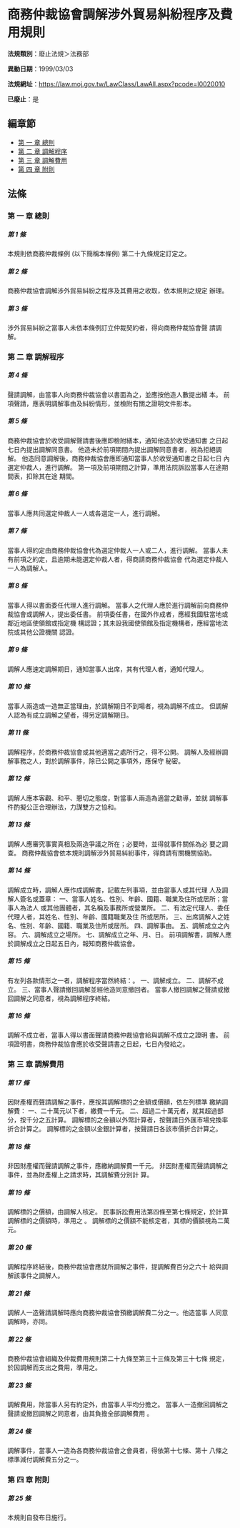 # 商務仲裁協會調解涉外貿易糾紛程序及費用規則

**法規類別**：廢止法規＞法務部

**異動日期**：1999/03/03  

**法規網址**：https://law.moj.gov.tw/LawClass/LawAll.aspx?pcode=I0020010

**已廢止**：是


## 編章節
* [第 一 章 總則](#第-一-章-總則)
* [第 二 章 調解程序](#第-二-章-調解程序)
* [第 三 章 調解費用](#第-三-章-調解費用)
* [第 四 章 附則](#第-四-章-附則)
## 法條
### 第 一 章 總則

##### 第 1 條
本規則依商務仲裁條例 (以下簡稱本條例) 第二十九條規定訂定之。

##### 第 2 條
商務仲裁協會調解涉外貿易糾紛之程序及其費用之收取，依本規則之規定
辦理。

##### 第 3 條
涉外貿易糾紛之當事人未依本條例訂立仲裁契約者，得向商務仲裁協會聲
請調解。

### 第 二 章 調解程序

##### 第 4 條
聲請調解，由當事人向商務仲裁協會以書面為之，並應按他造人數提出繕
本。
前項聲請，應表明調解事由及糾紛情形，並檢附有關之證明文件影本。

##### 第 5 條
商務仲裁協會於收受調解聲請書後應即檢附繕本，通知他造於收受通知書
之日起七日內提出調解同意書。
他造未於前項期間內提出調解同意書者，視為拒絕調解。
他造同意調解後，商務仲裁協會應即通知當事人於收受通知書之日起七日
內選定仲裁人，進行調解。
第一項及前項期間之計算，準用法院訴訟當事人在途期間表，扣除其在途
期間。

##### 第 6 條
當事人應共同選定仲裁人一人或各選定一人，進行調解。

##### 第 7 條
當事人得約定由商務仲裁協會代為選定仲裁人一人或二人，進行調解。
當事人未有前項之約定，且逾期未能選定仲裁人者，得商請商務仲裁協會
代為選定仲裁人一人為調解人。

##### 第 8 條
當事人得以書面委任代理人進行調解。
當事人之代理人應於進行調解前向商務仲裁協會或調解人，提出委任書。
前項委任書，在國外作成者，應經我國駐當地或鄰近地區使領館或指定機
構認證；其未設我國使領館及指定機構者，應經當地法院或其他公證機關
認證。

##### 第 9 條
調解人應速定調解期日，通知當事人出席，其有代理人者，通知代理人。

##### 第 10 條
當事人兩造或一造無正當理由，於調解期日不到場者，視為調解不成立。
但調解人認為有成立調解之望者，得另定調解期日。

##### 第 11 條
調解程序，於商務仲裁協會或其他適當之處所行之，得不公開。
調解人及經辦調解事務之人，對於調解事件，除已公開之事項外，應保守
秘密。

##### 第 12 條
調解人應本客觀、和平、懇切之態度，對當事人兩造為適當之勸導，並就
調解事件酌擬公正合理辦法，力謀雙方之協和。

##### 第 13 條
調解人應審究事實真相及兩造爭議之所在；必要時，並得就事件關係為必
要之調查。
商務仲裁協會依本規則調解涉外貿易糾紛事件，得商請有關機關協助。

##### 第 14 條
調解成立時，調解人應作成調解書，記載左列事項，並由當事人或其代理
人及調解人簽名或蓋章：
一、當事人姓名、性別、年齡、國籍、職業及住所或居所；當事人為法人
    或其他團體者，其名稱及事務所或營業所。
二、有法定代理人、委任代理人者，其姓名、性別、年齡、國籍職業及住
    所或居所。
三、出席調解人之姓名、性別、年齡、國籍、職業及住所或居所。
四、調解事由。
五、調解成立之內容。
六、調解成立之場所。
七、調解成立之年、月、日。
前項調解書，調解人應於調解成立之日起五日內，報知商務仲裁協會。


##### 第 15 條
有左列各款情形之一者，調解程序當然終結：。
一、調解成立。
二、調解不成立。
三、當事人聲請撤回調解並經他造同意撤回者。
當事人撤回調解之聲請或撤回調解之同意者，視為調解程序終結。


##### 第 16 條
調解不成立者，當事人得以書面聲請商務仲裁協會給與調解不成立之證明
書。
前項證明書，商務仲裁協會應於收受聲請書之日起，七日內發給之。

### 第 三 章 調解費用

##### 第 17 條
因財產權而聲請調解之事件，應按其調解標的之金額或價額，依左列標準
繳納調解費：
一、二十萬元以下者，繳費一千元。
二、超過二十萬元者，就其超過部分，按千分之五計算。
調解標的之金額以外幣計算者，按聲請日外匯市場兌換率折合計算之。
調解標的之金額以金銀計算者，按聲請日各該市價折合計算之。


##### 第 18 條
非因財產權而聲請調解之事件，應繳納調解費一千元。
非因財產權而聲請調解之事件，並為財產權上之請求時，其調解費分別計
算。

##### 第 19 條
調解標的之價額，由調解人核定。
民事訴訟費用法第四條至第七條規定，於計算調解標的之價額時，準用之
。
調解標的之價額不能核定者，其標的價額視為二萬元。

##### 第 20 條
調解程序終結後，商務仲裁協會應就所調解之事件，提調解費百分之六十
給與調解該事件之調解人。

##### 第 21 條
調解人一造聲請調解時應向商務仲裁協會預繳調解費二分之一。他造當事
人同意調解時，亦同。

##### 第 22 條
商務仲裁協會組織及仲裁費用規則第二十九條至第三十三條及第三十七條
規定，於因調解而支出之費用，準用之。

##### 第 23 條
調解費用，除當事人另有約定外，由當事人平均分擔之。
當事人一造撤回調解之聲請或撤回調解之同意者，由其負擔全部調解費用
。

##### 第 24 條
調解事件，當事人一造為各商務仲裁協會之會員者，得依第十七條、第十
八條之標準減付調解費五分之一。

### 第 四 章 附則

##### 第 25 條
本規則自發布日施行。


